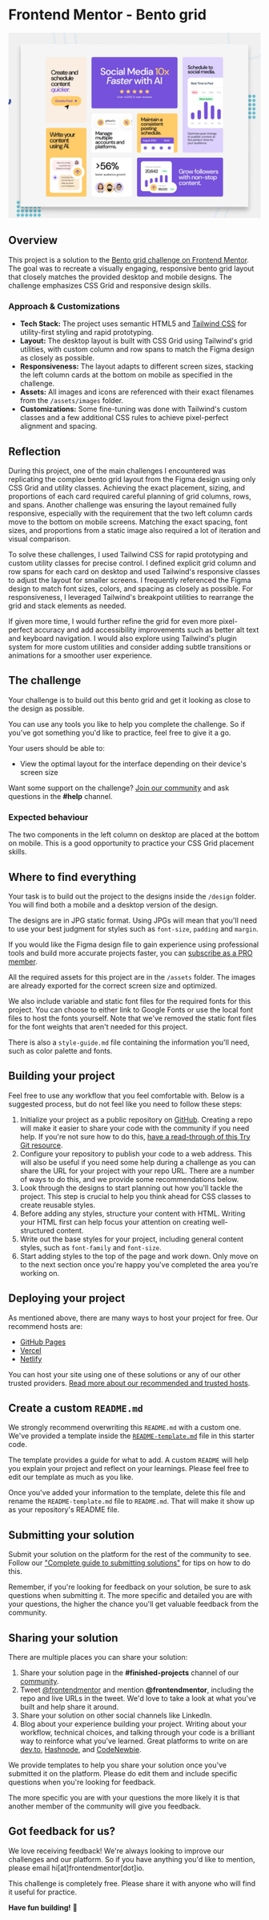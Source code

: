 # Frontend Mentor - Bento grid

![Design preview for the Bento grid coding challenge](bento-grid-main/preview.jpg)

## Overview

This project is a solution to the [Bento grid challenge on Frontend Mentor](https://www.frontendmentor.io/challenges/bento-grid-RMydElrlOj). The goal was to recreate a visually engaging, responsive bento grid layout that closely matches the provided desktop and mobile designs. The challenge emphasizes CSS Grid and responsive design skills.

### Approach & Customizations

- **Tech Stack:** The project uses semantic HTML5 and [Tailwind CSS](https://tailwindcss.com/) for utility-first styling and rapid prototyping.
- **Layout:** The desktop layout is built with CSS Grid using Tailwind's grid utilities, with custom column and row spans to match the Figma design as closely as possible.
- **Responsiveness:** The layout adapts to different screen sizes, stacking the left column cards at the bottom on mobile as specified in the challenge.
- **Assets:** All images and icons are referenced with their exact filenames from the `/assets/images` folder.
- **Customizations:** Some fine-tuning was done with Tailwind's custom classes and a few additional CSS rules to achieve pixel-perfect alignment and spacing.

## Reflection

During this project, one of the main challenges I encountered was replicating the complex bento grid layout from the Figma design using only CSS Grid and utility classes. Achieving the exact placement, sizing, and proportions of each card required careful planning of grid columns, rows, and spans. Another challenge was ensuring the layout remained fully responsive, especially with the requirement that the two left column cards move to the bottom on mobile screens. Matching the exact spacing, font sizes, and proportions from a static image also required a lot of iteration and visual comparison.

To solve these challenges, I used Tailwind CSS for rapid prototyping and custom utility classes for precise control. I defined explicit grid column and row spans for each card on desktop and used Tailwind's responsive classes to adjust the layout for smaller screens. I frequently referenced the Figma design to match font sizes, colors, and spacing as closely as possible. For responsiveness, I leveraged Tailwind's breakpoint utilities to rearrange the grid and stack elements as needed.

If given more time, I would further refine the grid for even more pixel-perfect accuracy and add accessibility improvements such as better alt text and keyboard navigation. I would also explore using Tailwind's plugin system for more custom utilities and consider adding subtle transitions or animations for a smoother user experience.

## The challenge

Your challenge is to build out this bento grid and get it looking as close to the design as possible.

You can use any tools you like to help you complete the challenge. So if you've got something you'd like to practice, feel free to give it a go.

Your users should be able to: 

- View the optimal layout for the interface depending on their device's screen size

Want some support on the challenge? [Join our community](https://www.frontendmentor.io/community) and ask questions in the **#help** channel.

### Expected behaviour

The two components in the left column on desktop are placed at the bottom on mobile. This is a good opportunity to practice your CSS Grid placement skills.

## Where to find everything

Your task is to build out the project to the designs inside the `/design` folder. You will find both a mobile and a desktop version of the design. 

The designs are in JPG static format. Using JPGs will mean that you'll need to use your best judgment for styles such as `font-size`, `padding` and `margin`. 

If you would like the Figma design file to gain experience using professional tools and build more accurate projects faster, you can [subscribe as a PRO member](https://www.frontendmentor.io/pro).

All the required assets for this project are in the `/assets` folder. The images are already exported for the correct screen size and optimized.

We also include variable and static font files for the required fonts for this project. You can choose to either link to Google Fonts or use the local font files to host the fonts yourself. Note that we've removed the static font files for the font weights that aren't needed for this project.

There is also a `style-guide.md` file containing the information you'll need, such as color palette and fonts.

## Building your project

Feel free to use any workflow that you feel comfortable with. Below is a suggested process, but do not feel like you need to follow these steps:

1. Initialize your project as a public repository on [GitHub](https://github.com/). Creating a repo will make it easier to share your code with the community if you need help. If you're not sure how to do this, [have a read-through of this Try Git resource](https://try.github.io/).
2. Configure your repository to publish your code to a web address. This will also be useful if you need some help during a challenge as you can share the URL for your project with your repo URL. There are a number of ways to do this, and we provide some recommendations below.
3. Look through the designs to start planning out how you'll tackle the project. This step is crucial to help you think ahead for CSS classes to create reusable styles.
4. Before adding any styles, structure your content with HTML. Writing your HTML first can help focus your attention on creating well-structured content.
5. Write out the base styles for your project, including general content styles, such as `font-family` and `font-size`.
6. Start adding styles to the top of the page and work down. Only move on to the next section once you're happy you've completed the area you're working on.

## Deploying your project

As mentioned above, there are many ways to host your project for free. Our recommend hosts are:

- [GitHub Pages](https://pages.github.com/)
- [Vercel](https://vercel.com/)
- [Netlify](https://www.netlify.com/)

You can host your site using one of these solutions or any of our other trusted providers. [Read more about our recommended and trusted hosts](https://medium.com/frontend-mentor/frontend-mentor-trusted-hosting-providers-bf000dfebe).

## Create a custom `README.md`

We strongly recommend overwriting this `README.md` with a custom one. We've provided a template inside the [`README-template.md`](./README-template.md) file in this starter code.

The template provides a guide for what to add. A custom `README` will help you explain your project and reflect on your learnings. Please feel free to edit our template as much as you like.

Once you've added your information to the template, delete this file and rename the `README-template.md` file to `README.md`. That will make it show up as your repository's README file.

## Submitting your solution

Submit your solution on the platform for the rest of the community to see. Follow our ["Complete guide to submitting solutions"](https://medium.com/frontend-mentor/a-complete-guide-to-submitting-solutions-on-frontend-mentor-ac6384162248) for tips on how to do this.

Remember, if you're looking for feedback on your solution, be sure to ask questions when submitting it. The more specific and detailed you are with your questions, the higher the chance you'll get valuable feedback from the community.

## Sharing your solution

There are multiple places you can share your solution:

1. Share your solution page in the **#finished-projects** channel of our [community](https://www.frontendmentor.io/community). 
2. Tweet [@frontendmentor](https://twitter.com/frontendmentor) and mention **@frontendmentor**, including the repo and live URLs in the tweet. We'd love to take a look at what you've built and help share it around.
3. Share your solution on other social channels like LinkedIn.
4. Blog about your experience building your project. Writing about your workflow, technical choices, and talking through your code is a brilliant way to reinforce what you've learned. Great platforms to write on are [dev.to](https://dev.to/), [Hashnode](https://hashnode.com/), and [CodeNewbie](https://community.codenewbie.org/).

We provide templates to help you share your solution once you've submitted it on the platform. Please do edit them and include specific questions when you're looking for feedback. 

The more specific you are with your questions the more likely it is that another member of the community will give you feedback.

## Got feedback for us?

We love receiving feedback! We're always looking to improve our challenges and our platform. So if you have anything you'd like to mention, please email hi[at]frontendmentor[dot]io.

This challenge is completely free. Please share it with anyone who will find it useful for practice.

**Have fun building!** 🚀
